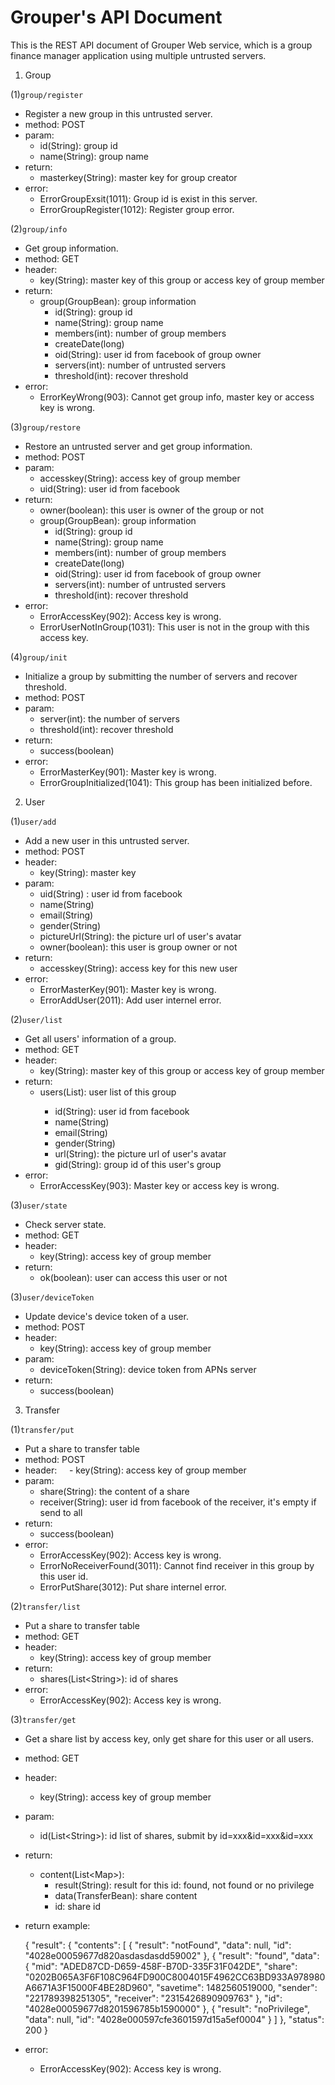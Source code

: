 # Grouper's API Document
This is the REST API document of Grouper Web service, which is a group finance manager application using multiple untrusted servers.

1. Group

(1)`group/register`
   
   - Register a new group in this untrusted server.
   - method: POST
   - param: 
      - id(String): group id
      - name(String): group name
   - return:
      - masterkey(String): master key for group creator
   - error:
      - ErrorGroupExsit(1011): Group id is exist in this server.
      - ErrorGroupRegister(1012): Register group error.

(2)`group/info`
   
   - Get group information.
   - method: GET
   - header:
      - key(String): master key of this group or access key of group member
   - return:
      - group(GroupBean): group information
         - id(String): group id
         - name(String): group name
         - members(int): number of group members
         - createDate(long)
         - oid(String): user id from facebook of group owner
         - servers(int): number of untrusted servers
         - threshold(int): recover threshold
   - error:
      - ErrorKeyWrong(903): Cannot get group info, master key or access key is wrong.

(3)`group/restore`

   - Restore an untrusted server and get group information.
   - method: POST
   - param:
      - accesskey(String): access key of group member
      - uid(String): user id from facebook
   - return:
      - owner(boolean): this user is owner of the group or not
      - group(GroupBean): group information
         - id(String): group id
         - name(String): group name
         - members(int): number of group members
         - createDate(long)
         - oid(String): user id from facebook of group owner
         - servers(int): number of untrusted servers
         - threshold(int): recover threshold
   - error:
      - ErrorAccessKey(902): Access key is wrong.
      - ErrorUserNotInGroup(1031): This user is not in the group with this access key.

(4)`group/init`

   - Initialize a group by submitting the number of servers and recover threshold.
   - method: POST
   - param:
      - server(int): the number of servers
      - threshold(int): recover threshold
   - return:
      - success(boolean)
   - error:
      - ErrorMasterKey(901): Master key is wrong.
      - ErrorGroupInitialized(1041): This group has been initialized before.

2. User

(1)`user/add`

   - Add a new user in this untrusted server.
   - method: POST
   - header:
      - key(String): master key
   - param: 
      - uid(String) : user id from facebook
      - name(String)
      - email(String)
      - gender(String)
      - pictureUrl(String): the picture url of user's avatar
      - owner(boolean): this user is group owner or not
   - return:
      - accesskey(String): access key for this new user
   -  error:
      - ErrorMasterKey(901): Master key is wrong.
      - ErrorAddUser(2011): Add user internel error.

(2)`user/list`

   - Get all users' information of a group.
   - method: GET
   - header:
      - key(String): master key of this group or access key of group member
   - return:
      - users(List<UserBean>): user list of this group
         - id(String): user id from facebook
         - name(String)
         - email(String)
         - gender(String)
         - url(String): the picture url of user's avatar
         - gid(String): group id of this user's group
   -  error:
      - ErrorAccessKey(903): Master key or access key is wrong.

(3)`user/state`

   - Check server state.
   - method: GET
   - header:
      - key(String): access key of group member
   - return:
      - ok(boolean): user can access this user or not

(3)`user/deviceToken`

   - Update device's device token of a user.
   - method: POST
   - header:
      - key(String): access key of group member
   - param: 
      - deviceToken(String): device token from APNs server
   - return:
      - success(boolean)
       
3. Transfer

(1)`transfer/put`

   - Put a share to transfer table
   - method: POST
   - header:
      - key(String): access key of group member
   - param:
      - share(String): the content of a share
      - receiver(String): user id from facebook of the receiver, it's empty if send to all
   - return:
      - success(boolean)
   -  error:
      - ErrorAccessKey(902): Access key is wrong.
      - ErrorNoReceiverFound(3011): Cannot find receiver in this group by this user id.
      - ErrorPutShare(3012): Put share internel error.

(2)`transfer/list`

   - Put a share to transfer table
   - method: GET
   - header:
      - key(String): access key of group member
   - return:
      - shares(List\<String>): id of shares
   -  error:
      - ErrorAccessKey(902): Access key is wrong.

(3)`transfer/get`

   - Get a share list by access key, only get share for this user or all users.
   - method: GET
   - header:
      - key(String): access key of group member
   - param:
      - id(List\<String>): id list of shares, submit by id=xxx&id=xxx&id=xxx
   - return:
      - content(List\<Map>): 
         - result(String): result for this id: found, not found or no privilege
         - data(TransferBean): share content
         - id: share id
   - return example:

		{
		  "result": {
		    "contents": [
		      {
		        "result": "notFound",
		        "data": null,
		        "id": "4028e00059677d820asdasdasdd59002" 
		      },
		      {
		        "result": "found",
		        "data": {
		          "mid": "ADED87CD-D659-458F-B70D-335F31F042DE",
		          "share": "0202B065A3F6F108C964FD900C8004015F4962CC63BD933A978980A6671A3F15000F4BE28D960",
		          "savetime": 1482560519000,
		          "sender": "221789398251305",
		          "receiver": "2315426890909763"
		        },
		        "id": "4028e00059677d8201596785b1590000"
		      },
		      {
		        "result": "noPrivilege",
		        "data": null,
		        "id": "4028e000597cfe3601597d15a5ef0004"
		      }
		    ]
		  },
		  "status": 200
		}  
   
   -  error:
      - ErrorAccessKey(902): Access key is wrong.
